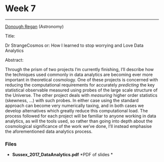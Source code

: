 # Week 7
-----
[Donough Regan](http://www.sussex.ac.uk/profiles/269847) (Astronomy)

Title:

Dr StrangeCosmos or: How I learned to stop worrying and Love Data Analytics

Abstract:

Through the prism of two projects I’m currently finishing, I’ll describe how the techniques used commonly in
data analytics are becoming ever more important in theoretical cosmology. One of these projects is concerned with reducing
the computational requirements for accurately *predicting* the key statistical observable measured using probes of the large
scale structure of the Universe. The other project deals with *measuring* higher order statistics (skewness, …) with such
probes. In either case using the standard approach can become very numerically taxing, and in both cases we develop alternatives
which greatly reduce this computational load. The process followed for each project will be familiar to anyone working in data analytics,
as will the tools used, so rather than going into depth about the cosmological significance of the work we’ve done, I’ll instead emphasise
the aforementioned data analytics process.



### Files
- **Sussex_2017_DataAnalytics.pdf** *PDF of slides *
